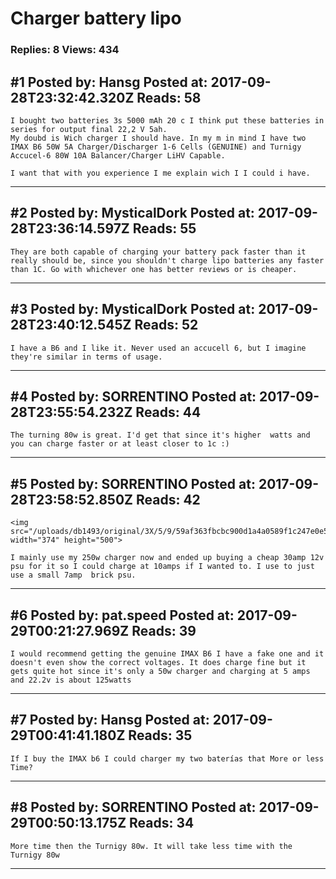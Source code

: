 # Charger battery lipo

### Replies: 8 Views: 434

## \#1 Posted by: Hansg Posted at: 2017-09-28T23:32:42.320Z Reads: 58

```
I bought two batteries 3s 5000 mAh 20 c I think put these batteries in series for output final 22,2 V 5ah.
My doubd is Wich charger I should have. In my m in mind I have two IMAX B6 50W 5A Charger/Discharger 1-6 Cells (GENUINE) and Turnigy Accucel-6 80W 10A Balancer/Charger LiHV Capable.

I want that with you experience I me explain wich I I could i have.
```

---
## \#2 Posted by: MysticalDork Posted at: 2017-09-28T23:36:14.597Z Reads: 55

```
They are both capable of charging your battery pack faster than it really should be, since you shouldn't charge lipo batteries any faster than 1C. Go with whichever one has better reviews or is cheaper.
```

---
## \#3 Posted by: MysticalDork Posted at: 2017-09-28T23:40:12.545Z Reads: 52

```
I have a B6 and I like it. Never used an accucell 6, but I imagine they're similar in terms of usage.
```

---
## \#4 Posted by: SORRENTINO Posted at: 2017-09-28T23:55:54.232Z Reads: 44

```
The turning 80w is great. I'd get that since it's higher  watts and you can charge faster or at least closer to 1c :)
```

---
## \#5 Posted by: SORRENTINO Posted at: 2017-09-28T23:58:52.850Z Reads: 42

```
<img src="/uploads/db1493/original/3X/5/9/59af363fbcbc900d1a4a0589f1c247e0e54e10c3.jpg" width="374" height="500">

I mainly use my 250w charger now and ended up buying a cheap 30amp 12v psu for it so I could charge at 10amps if I wanted to. I use to just use a small 7amp  brick psu.
```

---
## \#6 Posted by: pat.speed Posted at: 2017-09-29T00:21:27.969Z Reads: 39

```
I would recommend getting the genuine IMAX B6 I have a fake one and it doesn't even show the correct voltages. It does charge fine but it gets quite hot since it's only a 50w charger and charging at 5 amps and 22.2v is about 125watts
```

---
## \#7 Posted by: Hansg Posted at: 2017-09-29T00:41:41.180Z Reads: 35

```
If I buy the IMAX b6 I could charger my two baterías that More or less Time?
```

---
## \#8 Posted by: SORRENTINO Posted at: 2017-09-29T00:50:13.175Z Reads: 34

```
More time then the Turnigy 80w. It will take less time with the Turnigy 80w
```

---
